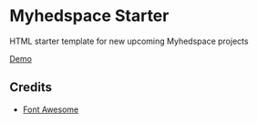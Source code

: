 # Myhedspace Starter

HTML starter template for new upcoming Myhedspace projects

[Demo](http://jelontok.com/myhedspace-starter/) 

## Credits

* [Font Awesome](https://fortawesome.github.io/Font-Awesome/icons/)